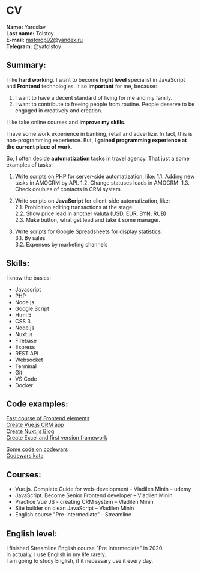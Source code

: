 # CV
**Name:** Yaroslav  
**Last name:** Tolstoy  
**E-mail:** rastorop92@yandex.ru  
**Telegram:** @yatolstoy  

## Summary:
I like **hard working**. I want to become **hight level** specialist in JavaScript and **Frontend** technologies.
It so **important** for me, because:
1. I want to have a decent standard of living for me and my family.
2. I want to contribute to freeing people from routine. People deserve to be engaged in creatively and creation.

I like take online courses and **improve my skills**.

I have some work experience in banking, retail and advertize. In fact, this is non-programming experience.
But, **I gained programming experience at the current place of work**.

So, I often decide **automatization tasks** in travel agency. That just a some examples of tasks:  
1. Write scripts on PHP for server-side automatization, like:
1.1. Adding new tasks in AMOCRM by API.
1.2. Change statuses leads in AMOCRM.
1.3. Check doubles of contacts in CRM system.

2. Write scripts on **JavaScript** for client-side automatization, like:  
2.1. Prohibition editing transactions at the stage  
2.2. Show price lead in another valuta (USD, EUR, BYN, RUB)  
2.3. Make button, what get lead and take it some manager.  

3. Write scripts for Google Spreadsheets for display statistics:  
3.1. By sales  
3.2. Expenses by marketing channels  

## Skills:
I know the basics:
* Javascript 
* PHP 
* Node.js 
* Google Script
* Html 5
* CSS 3
* Node.js
* Nuxt.js
* Firebase
* Express
* REST API
* Websocket
* Terminal
* Git
* VS Code
* Docker

## Code examples:
[Fast course of Frontend elements](https://github.com/yatolstoy/vm-bot-course)  
[Create Vue.js CRM app](https://github.com/yatolstoy/vm-crmApp)  
[Create Nuxt.js Blog](https://github.com/yatolstoy/vm-blog)  
[Create Excel and first version framework](https://github.com/yatolstoy/excel)  

[Some code on codewars](https://www.codewars.com/kata/546f922b54af40e1e90001da)  
[Codewars kata](https://www.codewars.com/kata/reviews/55f8abdcb692958d4800000f/groups/60aea914fcb6fc00019f430d)  

## Courses:
* Vue.js. Complete Guide for web-development - Vladilen Minin – udemy
* JavaScript. Become Senior Frontend developer – Vladilen Minin
* Practice Vue JS - creating CRM system – Vladilen Minin
* Site builder on clean JavaScript – Vladilen Minin
* English course "Pre-intermediate" - Streamline

## English level:
I finished Streamline English course "Pre Intermediate" in 2020.  
In actually, I use English in my life rarely.  
I am going to study English, if it necessary use it every day.
